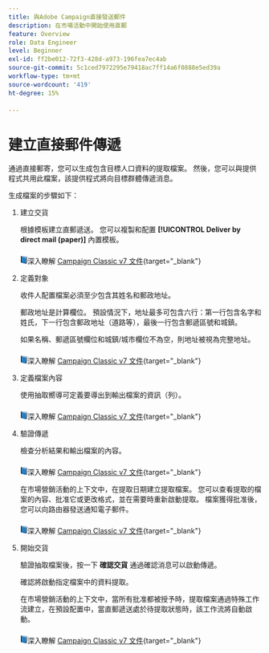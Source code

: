 ```yaml
---
title: 與Adobe Campaign直接發送郵件
description: 在市場活動中開始使用直郵
feature: Overview
role: Data Engineer
level: Beginner
exl-id: ff2be012-72f3-428d-a973-196fea7ec4ab
source-git-commit: 5c1ced7972295e79418ac7ff14a6f0888e5ed39a
workflow-type: tm+mt
source-wordcount: '419'
ht-degree: 15%

---
```


# 建立直接郵件傳遞

通過直接郵寄，您可以生成包含目標人口資料的提取檔案。 然後，您可以與提供程式共用此檔案，該提供程式將向目標群體傳遞消息。

生成檔案的步驟如下：

1. 建立交貨

   根據模板建立直郵遞送。 您可以複製和配置 **[!UICONTROL Deliver by direct mail (paper)]** 內置模板。

   ![](../assets/do-not-localize/book.png)深入瞭解 [Campaign Classic v7 文件](https://experienceleague.adobe.com/docs/campaign-classic/using/sending-messages/sending-direct-mail/creating-a-direct-mail-delivery.html){target=&quot;_blank&quot;} 

1. 定義對象

   收件人配置檔案必須至少包含其姓名和郵政地址。

   郵政地址是計算欄位。 預設情況下，地址最多可包含六行：第一行包含名字和姓氏，下一行包含郵政地址（道路等），最後一行包含郵遞區號和城鎮。

   如果名稱、郵遞區號欄位和城鎮/城市欄位不為空，則地址被視為完整地址。

   ![](../assets/do-not-localize/book.png)深入瞭解 [Campaign Classic v7 文件](https://experienceleague.adobe.com/docs/campaign-classic/using/sending-messages/key-steps-when-creating-a-delivery/steps-defining-the-target-population.html){target=&quot;_blank&quot;} 

1. 定義檔案內容

   使用抽取嚮導可定義要導出到輸出檔案的資訊（列）。

   ![](../assets/do-not-localize/book.png)深入瞭解 [Campaign Classic v7 文件](https://experienceleague.adobe.com/docs/campaign-classic/using/sending-messages/sending-direct-mail/defining-the-direct-mail-content.html){target=&quot;_blank&quot;} 

1. 驗證傳遞

   檢查分析結果和輸出檔案的內容。

   ![](../assets/do-not-localize/book.png)深入瞭解 [Campaign Classic v7 文件](https://experienceleague.adobe.com/docs/campaign-classic/using/sending-messages/sending-direct-mail/validating.html){target=&quot;_blank&quot;} 

   在市場營銷活動的上下文中，在提取日期建立提取檔案。 您可以查看提取的檔案的內容、批准它或更改格式，並在需要時重新啟動提取。 檔案獲得批准後，您可以向路由器發送通知電子郵件。

   ![](../assets/do-not-localize/book.png)深入瞭解 [Campaign Classic v7 文件](https://experienceleague.adobe.com/docs/campaign-classic/using/orchestrating-campaigns/orchestrate-campaigns/marketing-campaign-approval.html#approving-an-extraction-file){target=&quot;_blank&quot;} 

1. 開始交貨

   驗證抽取檔案後，按一下 **確認交貨** 通過確認消息可以啟動傳遞。

   確認將啟動指定檔案中的資料提取。

   在市場營銷活動的上下文中，當所有批准都被授予時，提取檔案通過特殊工作流建立，在預設配置中，當直郵遞送處於待提取狀態時，該工作流將自動啟動。

   ![](../assets/do-not-localize/book.png)深入瞭解 [Campaign Classic v7 文件](https://experienceleague.adobe.com/docs/campaign-classic/using/orchestrating-campaigns/orchestrate-campaigns/marketing-campaign-deliveries.html#starting-an-offline-delivery){target=&quot;_blank&quot;} 
